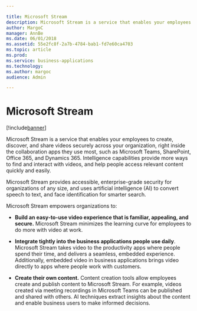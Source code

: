 ```yaml
---

title: Microsoft Stream
description: Microsoft Stream is a service that enables your employees to create, discover, and share videos securely across your organization, right inside the collaboration apps they use most, such as Microsoft Teams, SharePoint, Office 365, and Dynamics 365.
author: MargoC
manager: AnnBe
ms.date: 06/01/2018
ms.assetid: 55e2fc8f-2a7b-4784-bab1-fd7e60ca4703
ms.topic: article
ms.prod: 
ms.service: business-applications
ms.technology: 
ms.author: margoc
audience: Admin

---
```


# Microsoft Stream

[!include[banner](../../includes/banner.md)]

Microsoft Stream is a service that enables your employees to create, discover,
and share videos securely across your organization, right inside the
collaboration apps they use most, such as Microsoft Teams, SharePoint,
Office 365, and Dynamics 365. Intelligence capabilities provide more ways to
find and interact with videos, and help people access relevant content quickly
and easily.

Microsoft Stream provides accessible, enterprise-grade security for
organizations of any size, and uses artificial intelligence (AI) to convert
speech to text, and face identification for smarter search.

Microsoft Stream empowers organizations to:

-   **Build an easy-to-use video experience that is familiar, appealing, and
    secure.** Microsoft Stream minimizes the learning curve for employees to do
    more with video at work.

-   **Integrate tightly into the business applications people use daily**.
    Microsoft Stream takes video to the productivity apps where people spend
    their time, and delivers a seamless, embedded experience. Additionally,
    embedded video in business applications brings video directly to apps where
    people work with customers.

-   **Create their own content.** Content creation tools allow employees create
    and publish content to Microsoft Stream. For example, videos created via
    meeting recordings in Microsoft Teams can be published and shared with
    others. AI techniques extract insights about the content and enable business
    users to make informed decisions.
